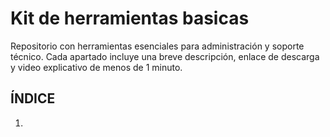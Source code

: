 # Kit de herramientas basicas
Repositorio con herramientas esenciales para administración y soporte técnico. Cada apartado incluye una breve descripción, enlace de descarga y video explicativo de menos de 1 minuto.

## ÍNDICE

1. 
